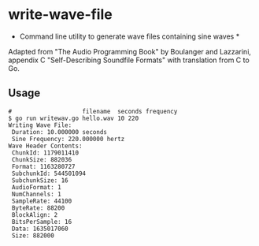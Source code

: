 # write-wave-file

* Command line utility to generate wave files containing sine waves *

Adapted from "The Audio Programming Book" by Boulanger and Lazzarini, appendix C "Self-Describing Soundfile Formats" with translation from C to Go.

## Usage

```
#                    filename  seconds frequency
$ go run writewav.go hello.wav 10 220
Writing Wave File:
 Duration: 10.000000 seconds
 Sine Frequency: 220.000000 hertz
Wave Header Contents:
 ChunkId: 1179011410
 ChunkSize: 882036
 Format: 1163280727
 SubchunkId: 544501094
 SubchunkSize: 16
 AudioFormat: 1
 NumChannels: 1
 SampleRate: 44100
 ByteRate: 88200
 BlockAlign: 2
 BitsPerSample: 16
 Data: 1635017060
 Size: 882000
```